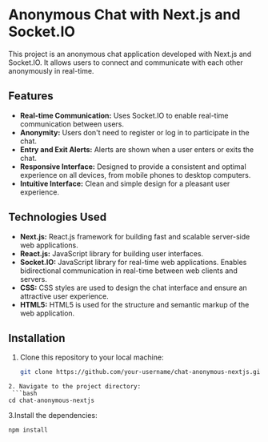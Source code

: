 # Anonymous Chat with Next.js and Socket.IO

This project is an anonymous chat application developed with Next.js and Socket.IO. It allows users to connect and communicate with each other anonymously in real-time.

## Features

- **Real-time Communication:** Uses Socket.IO to enable real-time communication between users.
- **Anonymity:** Users don't need to register or log in to participate in the chat.
- **Entry and Exit Alerts:** Alerts are shown when a user enters or exits the chat.
- **Responsive Interface:** Designed to provide a consistent and optimal experience on all devices, from mobile phones to desktop computers.
- **Intuitive Interface:** Clean and simple design for a pleasant user experience.

## Technologies Used

- **Next.js:** React.js framework for building fast and scalable server-side web applications.
- **React.js:** JavaScript library for building user interfaces.
- **Socket.IO:** JavaScript library for real-time web applications. Enables bidirectional communication in real-time between web clients and servers.
- **CSS:** CSS styles are used to design the chat interface and ensure an attractive user experience.
- **HTML5:** HTML5 is used for the structure and semantic markup of the web application.

## Installation

1. Clone this repository to your local machine:

   ```bash
   git clone https://github.com/your-username/chat-anonymous-nextjs.git
  ```
2. Navigate to the project directory:
   ```bash
  cd chat-anonymous-nextjs
  ```
3.Install the dependencies:
   ```bash
  npm install
  ```

